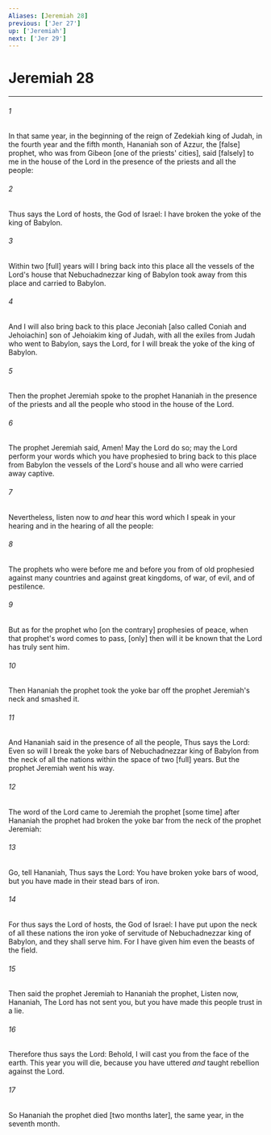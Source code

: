 ```yaml
---
Aliases: [Jeremiah 28]
previous: ['Jer 27']
up: ['Jeremiah']
next: ['Jer 29']
---
```

# Jeremiah 28

***














###### 1 






In that same year, in the beginning of the reign of Zedekiah king of Judah, in the fourth year and the fifth month, Hananiah son of Azzur, the [false] prophet, who was from Gibeon [one of the priests' cities], said [falsely] to me in the house of the Lord in the presence of the priests and all the people: 













###### 2 






Thus says the Lord of hosts, the God of Israel: I have broken the yoke of the king of Babylon. 













###### 3 






Within two [full] years will I bring back into this place all the vessels of the Lord's house that Nebuchadnezzar king of Babylon took away from this place and carried to Babylon. 













###### 4 






And I will also bring back to this place Jeconiah [also called Coniah and Jehoiachin] son of Jehoiakim king of Judah, with all the exiles from Judah who went to Babylon, says the Lord, for I will break the yoke of the king of Babylon. 













###### 5 






Then the prophet Jeremiah spoke to the prophet Hananiah in the presence of the priests and all the people who stood in the house of the Lord. 













###### 6 






The prophet Jeremiah said, Amen! May the Lord do so; may the Lord perform your words which you have prophesied to bring back to this place from Babylon the vessels of the Lord's house and all who were carried away captive. 













###### 7 






Nevertheless, listen now to _and_ hear this word which I speak in your hearing and in the hearing of all the people: 













###### 8 






The prophets who were before me and before you from of old prophesied against many countries and against great kingdoms, of war, of evil, and of pestilence. 













###### 9 






But as for the prophet who [on the contrary] prophesies of peace, when that prophet's word comes to pass, [only] then will it be known that the Lord has truly sent him. 













###### 10 






Then Hananiah the prophet took the yoke bar off the prophet Jeremiah's neck and smashed it. 













###### 11 






And Hananiah said in the presence of all the people, Thus says the Lord: Even so will I break the yoke bars of Nebuchadnezzar king of Babylon from the neck of all the nations within the space of two [full] years. But the prophet Jeremiah went his way. 













###### 12 






The word of the Lord came to Jeremiah the prophet [some time] after Hananiah the prophet had broken the yoke bar from the neck of the prophet Jeremiah: 













###### 13 






Go, tell Hananiah, Thus says the Lord: You have broken yoke bars of wood, but you have made in their stead bars of iron. 













###### 14 






For thus says the Lord of hosts, the God of Israel: I have put upon the neck of all these nations the iron yoke of servitude of Nebuchadnezzar king of Babylon, and they shall serve him. For I have given him even the beasts of the field. 













###### 15 






Then said the prophet Jeremiah to Hananiah the prophet, Listen now, Hananiah, The Lord has not sent you, but you have made this people trust in a lie. 













###### 16 






Therefore thus says the Lord: Behold, I will cast you from the face of the earth. This year you will die, because you have uttered _and_ taught rebellion against the Lord. 













###### 17 






So Hananiah the prophet died [two months later], the same year, in the seventh month.
